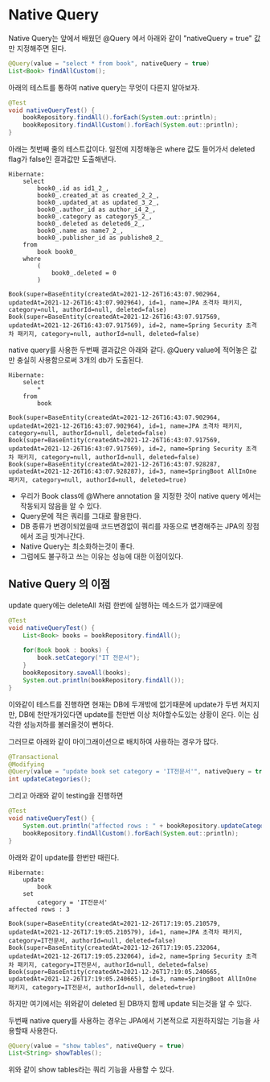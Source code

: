 # Native Query

Native Query는 앞에서 배웠던 @Query 에서 아래와 같이 "nativeQuery = true" 값만 지정해주면 된다.

```java
@Query(value = "select * from book", nativeQuery = true)
List<Book> findAllCustom();
```

아래의 테스트를 통하여 native query는 무엇이 다른지 알아보자.

```java
@Test
void nativeQueryTest() {
    bookRepository.findAll().forEach(System.out::println);
    bookRepository.findAllCustom().forEach(System.out::println);
}
```

아래는 첫번째 줄의 테스트값이다. 일전에 지정해놓은 where 값도 들어가서 deleted flag가 false인 결과값만 도출해낸다.

```text
Hibernate: 
    select
        book0_.id as id1_2_,
        book0_.created_at as created_2_2_,
        book0_.updated_at as updated_3_2_,
        book0_.author_id as author_i4_2_,
        book0_.category as category5_2_,
        book0_.deleted as deleted6_2_,
        book0_.name as name7_2_,
        book0_.publisher_id as publishe8_2_ 
    from
        book book0_ 
    where
        (
            book0_.deleted = 0
        )

Book(super=BaseEntity(createdAt=2021-12-26T16:43:07.902964, updatedAt=2021-12-26T16:43:07.902964), id=1, name=JPA 초격차 패키지, category=null, authorId=null, deleted=false)
Book(super=BaseEntity(createdAt=2021-12-26T16:43:07.917569, updatedAt=2021-12-26T16:43:07.917569), id=2, name=Spring Security 초격차 패키지, category=null, authorId=null, deleted=false)
```

native query를 사용한 두번째 결과값은 아래와 같다. @Query value에 적어놓은 값만 충실히 사용함으로써 3개의 db가 도출된다.

```text
Hibernate: 
    select
        * 
    from
        book

Book(super=BaseEntity(createdAt=2021-12-26T16:43:07.902964, updatedAt=2021-12-26T16:43:07.902964), id=1, name=JPA 초격차 패키지, category=null, authorId=null, deleted=false)
Book(super=BaseEntity(createdAt=2021-12-26T16:43:07.917569, updatedAt=2021-12-26T16:43:07.917569), id=2, name=Spring Security 초격차 패키지, category=null, authorId=null, deleted=false)
Book(super=BaseEntity(createdAt=2021-12-26T16:43:07.928287, updatedAt=2021-12-26T16:43:07.928287), id=3, name=SpringBoot AllInOne 패키지, category=null, authorId=null, deleted=true)
```

- 우리가 Book class에 @Where annotation 을 지정한 것이 native query 에서는 작동되지 않음을 알 수 있다.  
- Query문에 적은 쿼리를 그대로 활용한다.
- DB 종류가 변경이되었을때 코드변경없이 쿼리를 자동으로 변경해주는 JPA의 장점에서 조금 빗겨나간다.
- Native Query는 최소화하는것이 좋다.
- 그럼에도 불구하고 쓰는 이유는 성능에 대한 이점이있다.

## Native Query 의 이점

update query에는 deleteAll 처럼 한번에 실행하는 메소드가 없기때문에

```java
@Test
void nativeQueryTest() {
    List<Book> books = bookRepository.findAll();
    
    for(Book book : books) {
        book.setCategory("IT 전문서");
    }
    bookRepository.saveAll(books);
    System.out.println(bookRepository.findAll());
}
```

이와같이 테스트를 진행하면 현재는 DB에 두개밖에 없기때문에 update가 두번 쳐지지만,
 DB에 천만개가있다면 update를 천만번 이상 처야할수도있는 상황이 온다. 이는 심각한 성능저하를 불러올것이 뻔하다.

그러므로 아래와 같이 마이그래이션으로 배치하여 사용하는 경우가 많다.

```java
@Transactional
@Modifying
@Query(value = "update book set category = 'IT전문서'", nativeQuery = true)
int updateCategories();
```

그리고 아래와 같이 testing을 진행하면

```java
@Test
void nativeQueryTest() {
    System.out.println("affected rows : " + bookRepository.updateCategories());
    bookRepository.findAllCustom().forEach(System.out::println);
}
```

아래와 같이 update를 한번만 때린다.

```text
Hibernate: 
    update
        book 
    set
        category = 'IT전문서'
affected rows : 3

Book(super=BaseEntity(createdAt=2021-12-26T17:19:05.210579, updatedAt=2021-12-26T17:19:05.210579), id=1, name=JPA 초격차 패키지, category=IT전문서, authorId=null, deleted=false)
Book(super=BaseEntity(createdAt=2021-12-26T17:19:05.232064, updatedAt=2021-12-26T17:19:05.232064), id=2, name=Spring Security 초격차 패키지, category=IT전문서, authorId=null, deleted=false)
Book(super=BaseEntity(createdAt=2021-12-26T17:19:05.240665, updatedAt=2021-12-26T17:19:05.240665), id=3, name=SpringBoot AllInOne 패키지, category=IT전문서, authorId=null, deleted=true)
```

하지만 여기에서는 위와같이 deleted 된 DB까지 함께 update 되는것을 알 수 있다.

두번째 native query를 사용하는 경우는 JPA에서 기본적으로 지원하지않는 기능을 사용할때 사용한다.

```java
@Query(value = "show tables", nativeQuery = true)
List<String> showTables();
```

위와 같이 show tables라는 쿼리 기능을 사용할 수 있다.
